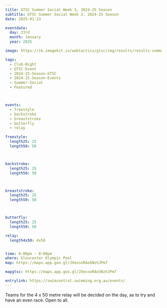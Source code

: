 ```yaml
---
title: GTSC Summer Social Week 3, 2024-25 Season
subtitle: GTSC Summer Social Week 3, 2024-25 Season
date: 2025-01-23

eventdate:
  day: 23rd
  month: January
  year: 2025

image: https://ik.imagekit.io/webtactics/gtsc/img/results/results-summary-26.jpg

tags:
  - Club-Night
  - GTSC-Event
  - 2024-25-Season-GTSC
  - 2024-25-Season-Events
  - Summer-Social
  - Featured



events:
  - freestyle
  - backstroke
  - breaststroke
  - butterfly
  - relay 

freestyle:
  length25: 25
  length50: 50



backstroke:
  length25: 25
  length50: 50



breaststroke:
  length25: 25
  length50: 50



butterfly:
  length25: 25
  length50: 50

relay:
  length4x50: 4x50


time: 6:00pm - 8:00pm
where: Gloucester Olympic Pool
map: https://maps.app.goo.gl/JXexsoRAoSNzhJPm7

mapgtsc: https://maps.app.goo.gl/JXexsoRAoSNzhJPm7

entrylink: https://swimcentral.swimming.org.au/events/
---
```


Teams for the 4 x 50 metre relay will be decided on the day, as to try and have an even race.
Open to all.